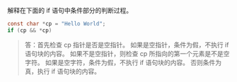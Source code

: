 解释在下面的 if 语句中条件部分的判断过程。
```c
const char *cp = "Hello World";
if (cp && *cp)
```

> 答：首先检查 cp 指针是否是空指针。
> 如果是空指针，条件为假，不执行 if 语句块的内容。
> 如果不是空指针，则检查 cp 所指向的第一个元素是不是空字符。
> 如果是空字符，条件为假，不执行 if 语句块的内容。
> 否则条件为真，执行 if 语句块的内容。
